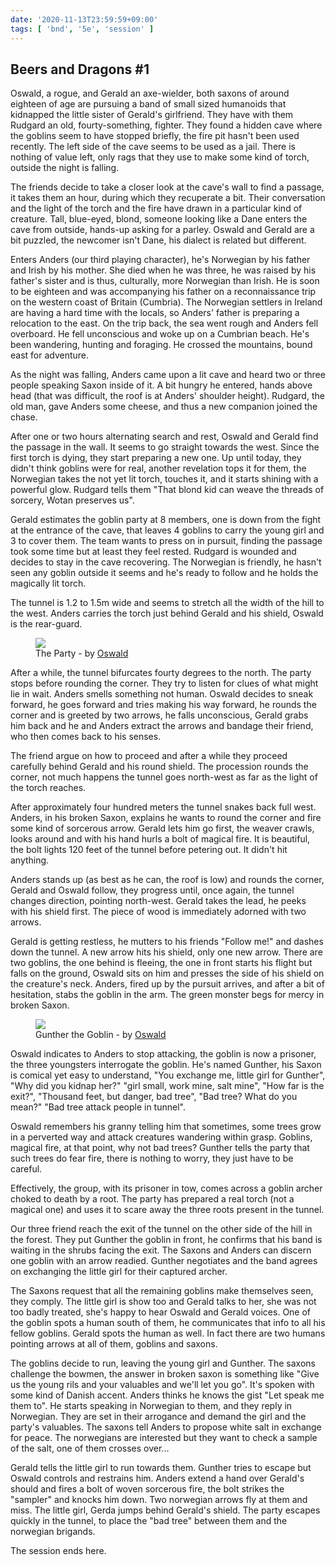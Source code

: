 ```yaml
---
date: '2020-11-13T23:59:59+09:00'
tags: [ 'bnd', '5e', 'session' ]
---
```


## Beers and Dragons #1

Oswald, a rogue, and Gerald an axe-wielder, both saxons of around eighteen of age are pursuing a band of small sized humanoids that kidnapped the little sister of Gerald's girlfriend. They have with them Rudgard an old, fourty-something, fighter. They found a hidden cave where the goblins seem to have stopped briefly, the fire pit hasn't been used recently. The left side of the cave seems to be used as a jail. There is nothing of value left, only rags that they use to make some kind of torch, outside the night is falling.

The friends decide to take a closer look at the cave's wall to find a passage, it takes them an hour, during which they recuperate a bit. Their conversation and the light of the torch and the fire have drawn in a particular kind of creature. Tall, blue-eyed, blond, someone looking like a Dane enters the cave from outside, hands-up asking for a parley. Oswald and Gerald are a bit puzzled, the newcomer isn't Dane, his dialect is related but different.

Enters Anders (our third playing character), he's Norwegian by his father and Irish by his mother. She died when he was three, he was raised by his father's sister and is thus, culturally, more Norwegian than Irish. He is soon to be eighteen and was accompanying his father on a reconnaissance trip on the western coast of Britain (Cumbria). The Norwegian settlers in Ireland are having a hard time with the locals, so Anders' father is preparing a relocation to the east. On the trip back, the sea went rough and Anders fell overboard. He fell unconscious and woke up on a Cumbrian beach. He's been wandering, hunting and foraging. He crossed the mountains, bound east for adventure.

As the night was falling, Anders came upon a lit cave and heard two or three people speaking Saxon inside of it. A bit hungry he entered, hands above head (that was difficult, the roof is at Anders' shoulder height). Rudgard, the old man, gave Anders some cheese, and thus a new companion joined the chase.

After one or two hours alternating search and rest, Oswald and Gerald find the passage in the wall. It seems to go straight towards the west. Since the first torch is dying, they start preparing a new one. Up until today, they didn't think goblins were for real, another revelation tops it for them, the Norwegian takes the not yet lit torch, touches it, and it starts shining with a powerful glow. Rudgard tells them "That blond kid can weave the threads of sorcery, Wotan preserves us".

Gerald estimates the goblin party at 8 members, one is down from the fight at the entrance of the cave, that leaves 4 goblins to carry the young girl and 3 to cover them. The team wants to press on in pursuit, finding the passage took some time but at least they feel rested. Rudgard is wounded and decides to stay in the cave recovering. The Norwegian is friendly, he hasn't seen any goblin outside it seems and he's ready to follow and he holds the magically lit torch.

The tunnel is 1.2 to 1.5m wide and seems to stretch all the width of the hill to the west. Anders carries the torch just behind Gerald and his shield, Oswald is the rear-guard.

<figure class="left">
<img src="images/20201113_group.jpg" loading="lazy" />
<figcaption>The Party - by <a href="https://damiencordova.wordpress.com/">Oswald</a></figcaption>
</figure>

After a while, the tunnel bifurcates fourty degrees to the north. The party stops before rounding the corner. They try to listen for clues of what might lie in wait. Anders smells something not human. Oswald decides to sneak forward, he goes forward and tries making his way forward, he rounds the corner and is greeted by two arrows, he falls unconscious, Gerald grabs him back and he and Anders extract the arrows and bandage their friend, who then comes back to his senses.

The friend argue on how to proceed and after a while they proceed carefully behind Gerald and his round shield. The procession rounds the corner, not much happens the tunnel goes north-west as far as the light of the torch reaches.

After approximately four hundred meters the tunnel snakes back full west. Anders, in his broken Saxon, explains he wants to round the corner and fire some kind of sorcerous arrow. Gerald lets him go first, the weaver crawls, looks around and with his hand hurls a bolt of magical fire. It is beautiful, the bolt lights 120 feet of the tunnel before petering out. It didn't hit anything.

Anders stands up (as best as he can, the roof is low) and rounds the corner, Gerald and Oswald follow, they progress until, once again, the tunnel changes direction, pointing north-west. Gerald takes the lead, he peeks with his shield first. The piece of wood is immediately adorned with two arrows.

Gerald is getting restless, he mutters to his friends "Follow me!" and dashes down the tunnel. A new arrow hits his shield, only one new arrow. There are two goblins, the one behind is fleeing, the one in front starts his flight but falls on the ground, Oswald sits on him and presses the side of his shield on the creature's neck. Anders, fired up by the pursuit arrives, and after a bit of hesitation, stabs the goblin in the arm. The green monster begs for mercy in broken Saxon.

<figure class="left">
<img src="images/20201113_gunther.jpg" loading="lazy" />
<figcaption>Gunther the Goblin - by <a href="https://damiencordova.wordpress.com/">Oswald</a></figcaption>
</figure>

Oswald indicates to Anders to stop attacking, the goblin is now a prisoner, the three youngsters interrogate the goblin. He's named Gunther, his Saxon is comical yet easy to understand, "You exchange me, little girl for Gunther", "Why did you kidnap her?" "girl small, work mine, salt mine", "How far is the exit?", "Thousand feet, but danger, bad tree", "Bad tree? What do you mean?" "Bad tree attack people in tunnel".

Oswald remembers his granny telling him that sometimes, some trees grow in a perverted way and attack creatures wandering within grasp. Goblins, magical fire, at that point, why not bad trees? Gunther tells the party that such trees do fear fire, there is nothing to worry, they just have to be careful.

Effectively, the group, with its prisoner in tow, comes across a goblin archer choked to death by a root. The party has prepared a real torch (not a magical one) and uses it to scare away the three roots present in the tunnel.

Our three friend reach the exit of the tunnel on the other side of the hill in the forest. They put Gunther the goblin in front, he confirms that his band is waiting in the shrubs facing the exit. The Saxons and Anders can discern one goblin with an arrow readied. Gunther negotiates and the band agrees on exchanging the little girl for their captured archer.

The Saxons request that all the remaining goblins make themselves seen, they comply. The little girl is show too and Gerald talks to her, she was not too badly treated, she's happy to hear Oswald and Gerald voices. One of the goblin spots a human south of them, he communicates that info to all his fellow goblins. Gerald spots the human as well. In fact there are two humans pointing arrows at all of them, goblins and saxons.

The goblins decide to run, leaving the young girl and Gunther. The saxons challenge the bowmen, the answer in broken saxon is something like "Give us the young rils and your valuables and we'll let you go". It's spoken with some kind of Danish accent. Anders thinks he knows the gist "Let speak me them to". He starts speaking in Norwegian to them, and they reply in Norwegian. They are set in their arrogance and demand the girl and the party's valuables. The saxons tell Anders to propose white salt in exchange for peace. The norwegians are interested but they want to check a sample of the salt, one of them crosses over...

Gerald tells the little girl to run towards them. Gunther tries to escape but Oswald controls and restrains him. Anders extend a hand over Gerald's should and fires a bolt of woven sorcerous fire, the bolt strikes the "sampler" and knocks him down. Two norwegian arrows fly at them and miss. The little girl, Gerda jumps behind Gerald's shield. The party escapes quickly in the tunnel, to place the "bad tree" between them and the norwegian brigands.

The session ends here.

